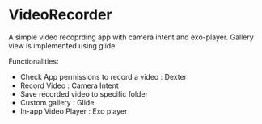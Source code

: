 # VideoRecorder
A simple video recoprding app with camera intent and exo-player. Gallery view is implemented using glide.

Functionalities:
- Check App permissions to record a video : Dexter
- Record Video : Camera Intent
- Save recorded video to specific folder
- Custom gallery : Glide
- In-app Video Player : Exo player

